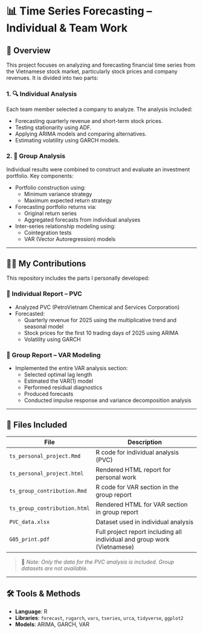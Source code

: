 # 📊 Time Series Forecasting – Individual & Team Work

## 📖 Overview

This project focuses on analyzing and forecasting financial time series from the Vietnamese stock market, particularly stock prices and company revenues. It is divided into two parts:

### 1. 🔍 Individual Analysis

Each team member selected a company to analyze. The analysis included:

- Forecasting quarterly revenue and short-term stock prices.
- Testing stationarity using ADF.
- Applying ARIMA models and comparing alternatives.
- Estimating volatility using GARCH models.

### 2. 👥 Group Analysis

Individual results were combined to construct and evaluate an investment portfolio. Key components:

- Portfolio construction using:
  - Minimum variance strategy
  - Maximum expected return strategy
- Forecasting portfolio returns via:
  - Original return series
  - Aggregated forecasts from individual analyses
- Inter-series relationship modeling using:
  - Cointegration tests
  - VAR (Vector Autoregression) models

---

## 🙋‍♂️ My Contributions

This repository includes the parts I personally developed:

### 📌 Individual Report – PVC

- Analyzed PVC (PetroVietnam Chemical and Services Corporation)
- Forecasted:
  - Quarterly revenue for 2025 using the multiplicative trend and seasonal model
  - Stock prices for the first 10 trading days of 2025 using ARIMA
  - Volatility using GARCH

### 📌 Group Report – VAR Modeling

- Implemented the entire VAR analysis section:
  - Selected optimal lag length
  - Estimated the VAR(1) model
  - Performed residual diagnostics
  - Produced forecasts
  - Conducted impulse response and variance decomposition analysis

---

## 📁 Files Included

| File                        | Description                                      |
|-----------------------------|--------------------------------------------------|
| `ts_personal_project.Rmd`   | R code for individual analysis (PVC)            |
| `ts_personal_project.html`  | Rendered HTML report for personal work          |
| `ts_group_contribution.Rmd` | R code for VAR section in the group report      |
| `ts_group_contribution.html`| Rendered HTML for VAR section in group report   |
| `PVC_data.xlsx`              | Dataset used in individual analysis             |
| `G05_print.pdf`             | Full project report including all individual and group work (Vietnamese)    |

> 🔹 *Note: Only the data for the PVC analysis is included. Group datasets are not available.*

---

## 🛠 Tools & Methods

- **Language**: R  
- **Libraries**: `forecast`, `rugarch`, `vars`, `tseries`, `urca`, `tidyverse`, `ggplot2`  
- **Models**: ARIMA, GARCH, VAR

